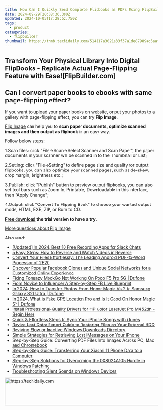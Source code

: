 ```yaml
---
title: How Can I Quickly Send Complete Flipbooks as PDFs Using FlipBuilder's Tools?
date: 2024-09-29T20:58:36.390Z
updated: 2024-10-05T17:28:52.750Z
tags:
  - product
categories:
  - flipbuilder
thumbnail: https://thmb.techidaily.com/514117a3021a33f37a1de87989ac5aafb2c56d537f2dcd6dd1e7e40ca67a9fa0.jpg
---
```


## Transform Your Physical Library Into Digital FlipBooks - Replicate Actual Page-Flipping Feature with Ease![FlipBuilder.com]

## Can I convert paper books to ebooks with same page-flipping effect?

If you want to upload your paper books on website, or put your photos to a gallery with page-flipping effect, you can try **Flip Image**. 

[Flip Image](https://tools.techidaily.com/flipbuilder/products/) can help you to **scan paper documents, optimize scanned images and then output as flipbook** in an easy way.

Follow below steps:

1.Scan files: click "File->Scan->Select Scanner and Scan Paper", the paper documents in your scanner will be scanned in to the Thumbnail or List;

2.Setting: click "File->Setting" to define page size and quality for output flipbooks, you can also optimize your scanned pages, such as de-skew, crop margin, brightness etc.;

3.Publish: click "Publish" button to preview output flipbooks, you can also set tool bars such as Zoom In, Printable, Downloadable in this interface, then "Apply Change";

4.Output: click "Convert To Flipping Book" to choose your wanted output mode, HTML, EXE, ZIP, or Burn to CD.

**[Free download](https://tools.techidaily.com/flipbuilder/products/) the trial version to have a try.** 

[More questions about Flip Image](https://tools.techidaily.com/flipbuilder/products/)

<ins class="adsbygoogle"
     style="display:block"
     data-ad-format="autorelaxed"
     data-ad-client="ca-pub-7571918770474297"
     data-ad-slot="1223367746"></ins>

<ins class="adsbygoogle"
     style="display:block"
     data-ad-client="ca-pub-7571918770474297"
     data-ad-slot="8358498916"
     data-ad-format="auto"
     data-full-width-responsive="true"></ins>

<span class="atpl-alsoreadstyle">Also read:</span>
<div><ul>
<li><a href="https://screen-sharing-recording.techidaily.com/updated-in-2024-best-10-free-recording-apps-for-slack-chats/"><u>[Updated] In 2024, Best 10 Free Recording Apps for Slack Chats</u></a></li>
<li><a href="https://discover-cheats.techidaily.com/5-easy-steps-how-to-reverse-and-watch-videos-in-reverse/"><u>5 Easy Steps: How to Reverse and Watch Videos in Reverse</u></a></li>
<li><a href="https://discover-cheats.techidaily.com/convert-your-files-effortlessly-the-leading-android-pdf-to-word-processor-of-2e20/"><u>Convert Your Files Effortlessly: The Leading Android PDF-to-Word Processor of 2E20</u></a></li>
<li><a href="https://discover-cheats.techidaily.com/discover-popular-facebook-clones-and-unique-social-networks-for-a-customized-online-experience/"><u>Discover Popular Facebook Clones and Unique Social Networks for a Customized Online Experience</u></a></li>
<li><a href="https://fake-location.techidaily.com/fixing-foneazy-mockgo-not-working-on-poco-f5-pro-5g-drfone-by-drfone-virtual-android/"><u>Fixing Foneazy MockGo Not Working On Poco F5 Pro 5G | Dr.fone</u></a></li>
<li><a href="https://facebook-videos.techidaily.com/from-novice-to-influencer-a-step-by-step-fb-live-blueprint/"><u>From Novice to Influencer A Step-by-Step FB Live Blueprint</u></a></li>
<li><a href="https://android-transfer.techidaily.com/in-2024-how-to-transfer-photos-from-honor-magic-vs-2-to-samsung-galaxy-s21-ultra-drfone-by-drfone-transfer-from-android-transfer-from-android/"><u>In 2024, How to Transfer Photos From Honor Magic Vs 2 to Samsung Galaxy S21 Ultra | Dr.fone</u></a></li>
<li><a href="https://phone-solutions.techidaily.com/in-2024-what-is-fake-gps-location-pro-and-is-it-good-on-honor-magic-5-drfone-by-drfone-virtual-android/"><u>In 2024, What is Fake GPS Location Pro and Is It Good On Honor Magic 5? | Dr.fone</u></a></li>
<li><a href="https://win-amazing.techidaily.com/install-professional-quality-drivers-for-hp-color-laserjet-pro-m452dn-begin-here/"><u>Install Professional-Quality Drivers for HP Color LaserJet Pro M452dn - Begin Here</u></a></li>
<li><a href="https://discover-cheats.techidaily.com/quick-and-effortless-steps-to-sync-your-iphone-songs-with-itunes/"><u>Quick & Effortless Steps to Sync Your iPhone Songs with iTunes</u></a></li>
<li><a href="https://discover-cheats.techidaily.com/revive-lost-data-expert-guide-to-restoring-files-on-your-external-hdd/"><u>Revive Lost Data: Expert Guide to Restoring Files on Your External HDD</u></a></li>
<li><a href="https://windows11.techidaily.com/reviving-slow-or-inactive-windows-downloads-directory/"><u>Reviving Slow or Inactive Windows Downloads Directory</u></a></li>
<li><a href="https://discover-cheats.techidaily.com/simple-strategies-for-retrieving-lost-imessages-on-your-iphone/"><u>Simple Strategies for Retrieving Lost iMessages on Your iPhone</u></a></li>
<li><a href="https://discover-cheats.techidaily.com/step-by-step-guide-converting-pdf-files-into-images-across-pc-mac-and-chromebook/"><u>Step-by-Step Guide: Converting PDF Files Into Images Across PC, Mac and Chromebook</u></a></li>
<li><a href="https://discover-cheats.techidaily.com/step-by-step-guide-transferring-your-xiaomi-11-phone-data-to-a-computer/"><u>Step-by-Step Guide: Transferring Your Xiaomi 11 Phone Data to a Computer</u></a></li>
<li><a href="https://win-howtos.techidaily.com/step-by-step-solutions-for-overcoming-the-0x8024a105-hurdle-in-windows-patching/"><u>Step-by-Step Solutions for Overcoming the 0X8024A105 Hurdle in Windows Patching</u></a></li>
<li><a href="https://windows11.techidaily.com/troubleshooting-silent-sounds-on-windows-devices/"><u>Troubleshooting Silent Sounds on Windows Devices</u></a></li>
</ul></div>

<!-- affiliate ads begin -->
<a href="https://appsumo.8odi.net/c/5597632/2094415/7443" target="_top" id="2094415">
  <img src="//a.impactradius-go.com/display-ad/7443-2094415" border="0" alt="https://techidaily.com" width="728" height="90"/>
</a>
<img height="0" width="0" src="https://appsumo.8odi.net/i/5597632/2094415/7443" style="position:absolute;visibility:hidden;" border="0" />
<!-- affiliate ads end -->

